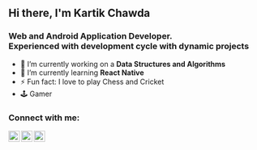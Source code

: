 ## Hi there, I'm Kartik Chawda

### Web and Android Application Developer.<br> Experienced with development cycle with dynamic projects

- 🔭 I’m currently working on a **Data Structures and Algorithms**
- 🌱 I’m currently learning **React Native**
- ⚡ Fun fact: I love to play Chess and Cricket
- 🕹️ Gamer

### Connect with me:

[<img align="left" alt="chawdakartik1 | Twitter" width="22px" src="https://cdn.jsdelivr.net/npm/simple-icons@v3/icons/twitter.svg" />][twitter]
[<img align="left" alt="Kartik Chawda | LinkedIn" width="22px" src="https://cdn.jsdelivr.net/npm/simple-icons@v3/icons/linkedin.svg" />][linkedin]
[<img align="left" alt="kartikc_0123 | Instagram" width="22px" src="https://cdn.jsdelivr.net/npm/simple-icons@v3/icons/instagram.svg" />][instagram]

[twitter]: https://twitter.com/chawdakartik1
[instagram]: https://www.instagram.com/kartikc_0123/
[linkedin]: https://www.linkedin.com/in/kartikchawda
